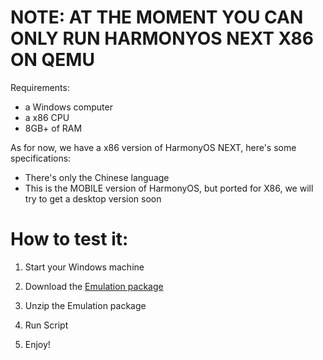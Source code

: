 # NOTE: AT THE MOMENT YOU CAN ONLY RUN HARMONYOS NEXT X86 ON QEMU
Requirements:
- a Windows computer
- a x86 CPU
- 8GB+ of RAM

As for now, we have a x86 version of HarmonyOS NEXT, here's some specifications:
- There's only the Chinese language
- This is the MOBILE version of HarmonyOS, but ported for X86, we will try to get a desktop version soon

# How to test it:

1) Start your Windows machine

2) Download the [Emulation package](https://pan.huang1111.cn/s/jRdDzfy)

3) Unzip the Emulation package

4) Run Script

5) Enjoy!
